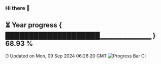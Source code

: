 ### Hi there 👋
⏳ Year progress { ████████████████████▁▁▁▁▁▁▁▁▁▁ } 68.93 %
---
⏰ Updated on Mon, 09 Sep 2024 06:26:20 GMT
![Progress Bar CI](https://github.com/liununu/liununu/workflows/Progress%20Bar%20CI/badge.svg)

